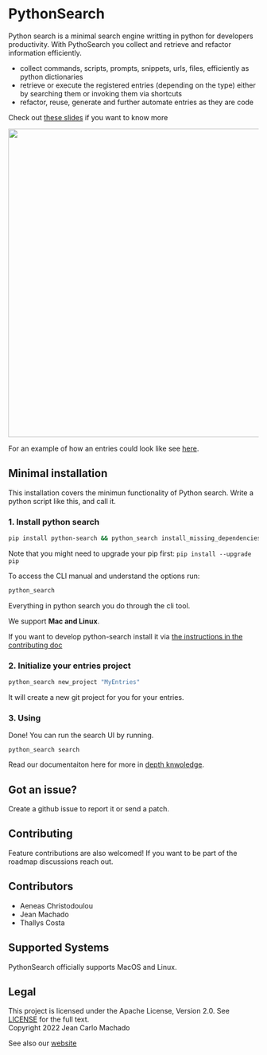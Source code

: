 
# PythonSearch

Python search is a minimal search engine writting in python for developers productivity.
With PythoSearch you collect and retrieve and refactor information efficiently.

- collect commands, scripts, prompts, snippets, urls, files, efficiently as python dictionaries
- retrieve or execute the registered entries (depending on the type) either by searching them or invoking them via shortcuts
- refactor, reuse, generate and further automate entries as they are code
 
Check out [these slides](https://docs.google.com/presentation/d/10J0n0wdXYKCtB-tr2z4twY3T4TFBb8h2EGZghw7q1hk/edit#slide=id.p) if you want to know more

<img src="https://i.imgur.com/pECSsjc.gif" width="620"/>


For an example of how an entries could look like see [here](https://github.com/jeanCarloMachado/PythonSearch/blob/e424868662bda4d9daa314e6e77d4cc79a511a95/python_search/init/entries_main.py).


## Minimal installation

This installation covers the minimun functionality of Python search.
Write a python script like this, and call it.

### 1. Install python search

```sh
pip install python-search && python_search install_missing_dependencies
```
Note that you might need to upgrade your pip first: `pip install --upgrade pip`

To access the CLI manual and understand the options run:

```sh
python_search
```

Everything in python search you do through the cli tool.

We support **Mac and Linux**.

If you want to develop python-search install it via [the instructions in the contributing doc](CONTRIBUTING.md)


### 2. Initialize your entries project

```sh
python_search new_project "MyEntries"
```

It will create a new git project for you for your entries.

### 3. Using

Done! You can run the search UI by running.

```shell
python_search search
```

Read our documentaiton here for more in [depth knwoledge](https://docs.google.com/document/d/1Y_-kdEea9IQshUU-anWKC8sDUJ_y3XRvQJWZ6CV3pWw/edit#heading=h.kwxo59w3vr4x).


## Got an issue?

Create a github issue to report it or send a patch.

## Contributing

Feature contributions are also welcomed! If you want to be part of the roadmap discussions reach out.

## Contributors
 
- Aeneas Christodoulou
- Jean Machado
- Thallys Costa


## Supported Systems

PythonSearch officially supports MacOS and Linux. 

## Legal

This project is licensed under the Apache License, Version 2.0. See [LICENSE](LICENSE) for the full text.\
Copyright 2022 Jean Carlo Machado


See also our [website](https://jeancarlomachado.github.io/PythonSearch/)
